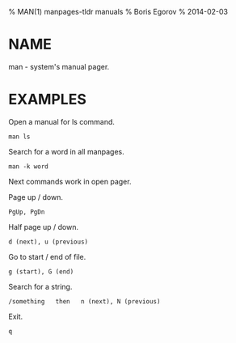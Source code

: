 % MAN(1) manpages-tldr manuals
% Boris Egorov
% 2014-02-03

# NAME

man - system's manual pager.

# EXAMPLES

Open a manual for ls command.

    man ls

Search for a word in all manpages.

    man -k word

Next commands work in open pager.

Page up / down.

    PgUp, PgDn

Half page up / down.

    d (next), u (previous)

Go to start / end of file.

    g (start), G (end)

Search for a string.

    /something   then   n (next), N (previous)

Exit.

    q
